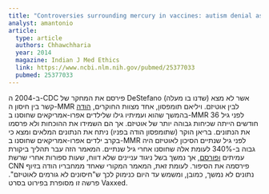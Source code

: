 ```yaml
---
title: "Controversies surrounding mercury in vaccines: autism denial as impediment to universal immunisation"
analyst: amantonio
article:
  type: article
  authors: Chhawchharia
  year: 2014
  magazine: Indian J Med Ethics
  link: https://www.ncbi.nlm.nih.gov/pubmed/25377033
  pubmed: 25377033
---
```


ב-2004 ה-CDC פירסם את המחקר של DeStefano (שדנו בו מעלה) אשר לא מצא קשר בין חיסון ה-MMR לבין אוטיזם. ויליאם תומפסון, אחד מצוות החוקרים, [הודה](http://www.rescuepost.com/.a/6a00d8357f3f2969e201b8d05e4614970c-pi) בהמשך שהוא ועמיתיו גילו שלילדים אפרו-אמריקאים שחוסנו ב-MMR לפני גיל 36 חודשים הייתה שכיחות גבוהה יותר של אוטיזם. אך הם השמידו את ההוכחות ולא פרסמו את הנתונים. בריאן הוקר (שתומפסון הודה בפניו) ניתח את הנתונים המלאים ומצא כי בקרב ילדים אפרו-אמריקאים שחוסנו ב-MMR לפני גיל שנתיים הסיכון לאוטיזם היה גבוה ב-340% לעומת אלה שחוסנו אחרי גיל שנתיים. המאמר הזה עבר תהליך ביקורת עמיתים [ופורסם](https://www.ncbi.nlm.nih.gov/pmc/articles/PMC4128611), אך נמשך בשל ניגוד עניינים שלא דווח, שעות ספורות אחרי שרשת CNN פירסמה את הסיפור. לעומת זאת, המאמר המקורי שאחד ממחבריו הודה בזיוף נתונים לא נמשך, כמובן, ומשמש עד היום כנימוק לכך ש"חיסונים לא גורמים לאוטיזם".
פרשה זו מסופרת בפירוט בסרט Vaxxed.
